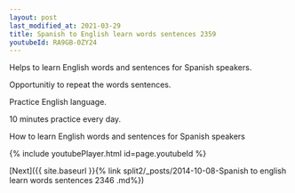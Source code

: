 ```yaml
---
layout: post
last_modified_at: 2021-03-29
title: Spanish to English learn words sentences 2359 
youtubeId: RA9GB-0ZY24
---
```

 
 
Helps to learn English words and sentences for Spanish speakers.

Opportunitiy to repeat the words sentences. 

Practice English language. 
 
10 minutes practice every day. 
 
How to learn English words and sentences for Spanish speakers 
 
{% include youtubePlayer.html id=page.youtubeId %}
 
 
[Next]({{ site.baseurl }}{% link  split2/_posts/2014-10-08-Spanish to english learn words sentences 2346 .md%})
 
